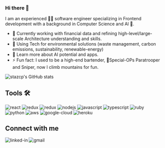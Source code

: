 ### Hi there 👋

I am an experienced 👨‍💻 software engineer specializing in Frontend development with a background in Computer Science and AI 🤖.

- 🔭 Currently working with financial data and refining high-level/large-scale Architecture understanding and skills.
- 🌱 Using Tech for environmental solutions (waste management, carbon emissions, sustainability, renewable-energy)
- 🤔 Learn more about AI potential and apps.
- ⚡ Fun fact: I used to be a high-end bartender, 🫡Special-OPs Paratrooper and Sniper, now I climb mountains for fun.


![stazcp's GitHub stats](https://github-readme-stats.vercel.app/api?username=stazcp&show_icons=true&theme=radical&count_private=true)


## Tools 🛠️

<div>
<img align="justify" alt="react" src="https://img.shields.io/badge/react%20-%2320232a.svg?&style=for-the-badge&logo=react&logoColor=%2361DAFB" />
<img align="justify" alt="redux" src="https://img.shields.io/badge/Redux-593D88?style=for-the-badge&logo=redux&logoColor=white" />
<img align="justify" alt="redux" src="https://img.shields.io/badge/webpack%20-%2320232a.svg?&style=for-the-badge&logo=webpack&logoColor=%2361DAFB" />
<img align="justify" alt="nodejs" src="https://img.shields.io/badge/node.js%20-%2343853D.svg?&style=for-the-badge&logo=node.js&logoColor=white" />
<img align="justify" alt="javascript" src="https://img.shields.io/badge/JavaScript-F7DF1E?style=for-the-badge&logo=javascript&logoColor=black" />
<img align="justify" alt="typescript" src="https://img.shields.io/badge/TypeScript-007ACC?style=for-the-badge&logo=typescript&logoColor=white" />
<img align="justify" alt="ruby" src="https://img.shields.io/badge/Ruby-CC342D?style=for-the-badge&logo=ruby&logoColor=white" />
<img align="justify" alt="python" src="https://img.shields.io/badge/Python-14354C?style=for-the-badge&logo=python&logoColor=white" />
<img align="justify" alt="aws" src="https://img.shields.io/badge/Amazon%20AWS-%23232F3E?logo=amazon-aws&logoColor=white&style=for-the-badge" />
<img align="justify" alt="google-cloud" src="https://img.shields.io/badge/Google_Cloud-4285F4?style=for-the-badge&logo=google-cloud&logoColor=white" />
<img align="justify" alt="heroku" src="https://img.shields.io/badge/Heroku-430098?style=for-the-badge&logo=heroku&logoColor=white" />
</div>

## Connect with me

[<img align="left" alt="linked-in" src="https://img.shields.io/badge/linkedin-%230077B5.svg?&style=for-the-badge&logo=linkedin&logoColor=white" />](https://www.linkedin.com/in/staz-christo/)
[<img align="left" alt="gmail" src="https://img.shields.io/badge/Gmail-D14836?style=for-the-badge&logo=gmail&logoColor=white" />](staz.christo@gmail.com)


